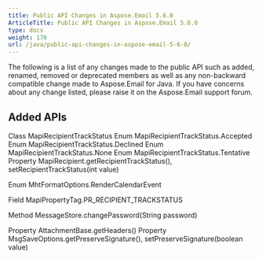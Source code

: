 ```yaml
---
title: Public API Changes in Aspose.Email 5.6.0
ArticleTitle: Public API Changes in Aspose.Email 5.6.0
type: docs
weight: 170
url: /java/public-api-changes-in-aspose-email-5-6-0/
---
```


The following is a list of any changes made to the public API such as added, renamed, removed or deprecated members as well as any non-backward compatible change made to Aspose.Email for Java. If you have concerns about any change listed, please raise it on the Aspose.Email support forum.
## **Added APIs**
Class MapiRecipientTrackStatus
Enum MapiRecipientTrackStatus.Accepted
Enum MapiRecipientTrackStatus.Declined
Enum MapiRecipientTrackStatus.None
Enum MapiRecipientTrackStatus.Tentative
Property MapiRecipient.getRecipientTrackStatus(), setRecipientTrackStatus(int value)

Enum MhtFormatOptions.RenderCalendarEvent

Field MapiPropertyTag.PR_RECIPIENT_TRACKSTATUS

Method MessageStore.changePassword(String password)

Property AttachmentBase.getHeaders()
Property MsgSaveOptions.getPreserveSignature(), setPreserveSignature(boolean value)
